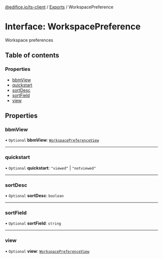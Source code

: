 [@edifice.io/ts-client](../README.md) / [Exports](../modules.md) / WorkspacePreference

# Interface: WorkspacePreference

Workspace preferences

## Table of contents

### Properties

- [bbmView](WorkspacePreference.md#bbmview)
- [quickstart](WorkspacePreference.md#quickstart)
- [sortDesc](WorkspacePreference.md#sortdesc)
- [sortField](WorkspacePreference.md#sortfield)
- [view](WorkspacePreference.md#view)

## Properties

### bbmView

• `Optional` **bbmView**: [`WorkspacePreferenceView`](../modules.md#workspacepreferenceview)

___

### quickstart

• `Optional` **quickstart**: ``"viewed"`` \| ``"notviewed"``

___

### sortDesc

• `Optional` **sortDesc**: `boolean`

___

### sortField

• `Optional` **sortField**: `string`

___

### view

• `Optional` **view**: [`WorkspacePreferenceView`](../modules.md#workspacepreferenceview)
